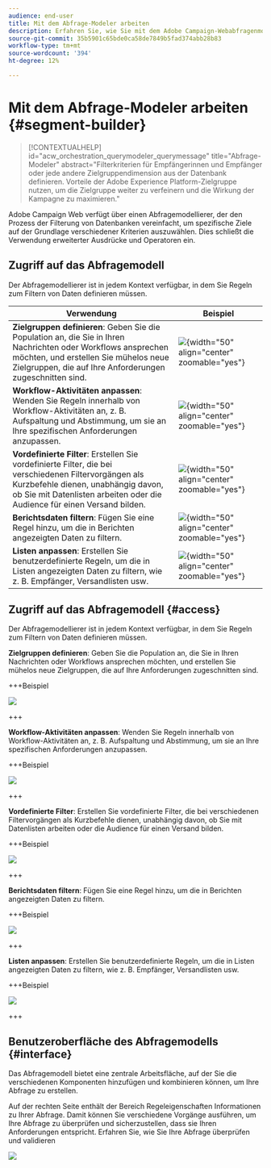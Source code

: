 ```yaml
---
audience: end-user
title: Mit dem Abfrage-Modeler arbeiten
description: Erfahren Sie, wie Sie mit dem Adobe Campaign-Webabfragenmodell arbeiten.
source-git-commit: 35b5901c65bde0ca58de7849b5fad374abb28b83
workflow-type: tm+mt
source-wordcount: '394'
ht-degree: 12%

---
```


# Mit dem Abfrage-Modeler arbeiten {#segment-builder}


>[!CONTEXTUALHELP]
>id="acw_orchestration_querymodeler_querymessage"
>title="Abfrage-Modeler"
>abstract="Filterkriterien für Empfängerinnen und Empfänger oder jede andere Zielgruppendimension aus der Datenbank definieren. Vorteile der Adobe Experience Platform-Zielgruppe nutzen, um die Zielgruppe weiter zu verfeinern und die Wirkung der Kampagne zu maximieren."

Adobe Campaign Web verfügt über einen Abfragemodellierer, der den Prozess der Filterung von Datenbanken vereinfacht, um spezifische Ziele auf der Grundlage verschiedener Kriterien auszuwählen. Dies schließt die Verwendung erweiterter Ausdrücke und Operatoren ein.

## Zugriff auf das Abfragemodell

Der Abfragemodellierer ist in jedem Kontext verfügbar, in dem Sie Regeln zum Filtern von Daten definieren müssen.

| Verwendung | Beispiel |
|  ---  |  ---  |
| **Zielgruppen definieren**: Geben Sie die Population an, die Sie in Ihren Nachrichten oder Workflows ansprechen möchten, und erstellen Sie mühelos neue Zielgruppen, die auf Ihre Anforderungen zugeschnitten sind. <!--(LINK TBD)--> | ![](assets/access-audience.png){width="50" align="center" zoomable="yes"} |
| **Workflow-Aktivitäten anpassen**: Wenden Sie Regeln innerhalb von Workflow-Aktivitäten an, z. B. Aufspaltung und Abstimmung, um sie an Ihre spezifischen Anforderungen anzupassen. | ![](assets/access-workflow.png){width="50" align="center" zoomable="yes"} |
| **Vordefinierte Filter**: Erstellen Sie vordefinierte Filter, die bei verschiedenen Filtervorgängen als Kurzbefehle dienen, unabhängig davon, ob Sie mit Datenlisten arbeiten oder die Audience für einen Versand bilden. | ![](assets/access-predefined-filter.png){width="50" align="center" zoomable="yes"} |
| **Berichtsdaten filtern**: Fügen Sie eine Regel hinzu, um die in Berichten angezeigten Daten zu filtern. | ![](assets/access-reports.png){width="50" align="center" zoomable="yes"} |
| **Listen anpassen**: Erstellen Sie benutzerdefinierte Regeln, um die in Listen angezeigten Daten zu filtern, wie z. B. Empfänger, Versandlisten usw. | ![](assets/access-lists.png){width="50" align="center" zoomable="yes"} |

## Zugriff auf das Abfragemodell {#access}

Der Abfragemodellierer ist in jedem Kontext verfügbar, in dem Sie Regeln zum Filtern von Daten definieren müssen.

**Zielgruppen definieren**: Geben Sie die Population an, die Sie in Ihren Nachrichten oder Workflows ansprechen möchten, und erstellen Sie mühelos neue Zielgruppen, die auf Ihre Anforderungen zugeschnitten sind. <!--(LINK TBD)-->

+++Beispiel

![](assets/access-audience.png)

+++

**Workflow-Aktivitäten anpassen**: Wenden Sie Regeln innerhalb von Workflow-Aktivitäten an, z. B. Aufspaltung und Abstimmung, um sie an Ihre spezifischen Anforderungen anzupassen. <!--(LINK TBD)-->

+++Beispiel

![](assets/access-workflow.png)

+++

<!--**Dynamize content**: make your content dynamic by creating conditions that define which content should be displayed to different recipients, ensuring personalized and relevant messaging.

+++Example

![](assets/access-audience.png)

 +++
-->

**Vordefinierte Filter**: Erstellen Sie vordefinierte Filter, die bei verschiedenen Filtervorgängen als Kurzbefehle dienen, unabhängig davon, ob Sie mit Datenlisten arbeiten oder die Audience für einen Versand bilden. <!--(LINK TBD)-->

+++Beispiel

![](assets/access-predefined-filter.png)

+++

**Berichtsdaten filtern**: Fügen Sie eine Regel hinzu, um die in Berichten angezeigten Daten zu filtern. <!--(LINK TBD)-->

+++Beispiel

![](assets/access-reports.png)

+++

**Listen anpassen**: Erstellen Sie benutzerdefinierte Regeln, um die in Listen angezeigten Daten zu filtern, wie z. B. Empfänger, Versandlisten usw. <!--(LINK TBD)-->

+++Beispiel

![](assets/access-lists.png)

+++

## Benutzeroberfläche des Abfragemodells {#interface}

Das Abfragemodell bietet eine zentrale Arbeitsfläche, auf der Sie die verschiedenen Komponenten hinzufügen und kombinieren können, um Ihre Abfrage zu erstellen.

Auf der rechten Seite enthält der Bereich Regeleigenschaften Informationen zu Ihrer Abfrage. Damit können Sie verschiedene Vorgänge ausführen, um Ihre Abfrage zu überprüfen und sicherzustellen, dass sie Ihren Anforderungen entspricht. Erfahren Sie, wie Sie Ihre Abfrage überprüfen und validieren

![](assets/query-interface.png)

